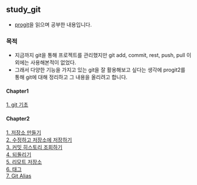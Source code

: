 ## study_git

- [progit](http://git-scm.com/book/en/v2)을 읽으며 공부한 내용입니다.

### 목적

- 지금까지 git을 통해 프로젝트를 관리했지만 git add, commit, rest, push, pull 이외에는 사용해본적이 없었다.
- 그래서 다양한 기능을 가지고 있는 git을 잘 활용해보고 싶다는 생각에 progit2를 통해 git에 대해 정리하고 그 내용을 올리려고 합니다.

#### Chapter1

[1. git 기초](./chapter1/basic_git.md)

#### Chapter2

[1. 저장소 만들기](./chapter2/make_repository.md)<br>
[2. 수정하고 저장소에 저장하기](./chapter2/modify_and_save_repo.md)<br>
[3. 커밋 히스토리 조회하기](./chapter2/viewing_the_commit_history.md)<br>
[4. 되돌리기](./chapter2/undoing_things.md)<br>
[5. 리모트 저장소](./chapter2/working_with_remote.md)<br>
[6. 태그](./chapter2/git_tag.md)<br>
[7. Git Alias](./chapter2/git_alias.md)
